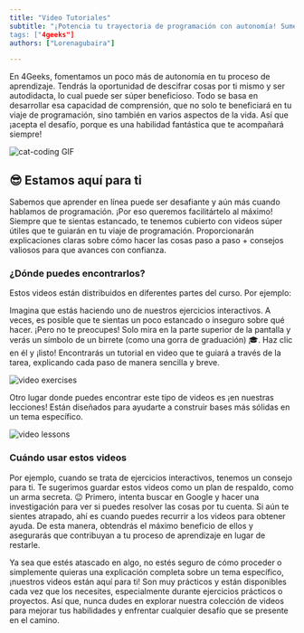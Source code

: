 ```yaml
---
title: "Video Tutoriales"
subtitle: "¡Potencia tu trayectoria de programación con autonomía! Sumérgete en los Video-tutoriales de 4Geeks para un aprendizaje integral a tu propio ritmo. 
tags: ["4geeks"]
authors: ["Lorenagubaira"]

---
```


En 4Geeks, fomentamos un poco más de autonomía en tu proceso de aprendizaje. Tendrás la oportunidad de descifrar cosas por ti mismo y ser autodidacta, lo cual puede ser súper beneficioso. Todo se basa en desarrollar esa capacidad de comprensión, que no solo te beneficiará en tu viaje de programación, sino también en varios aspectos de la vida. Así que ¡acepta el desafío, porque es una habilidad fantástica que te acompañará siempre!

![cat-coding GIF](https://breathecode.herokuapp.com/v1/media/file/cat-coding-gif?raw=true)

## 😎 Estamos aquí para ti

Sabemos que aprender en línea puede ser desafiante y aún más cuando hablamos de programación. ¡Por eso queremos facilitártelo al máximo! Siempre que te sientas estancado, te tenemos cubierto con videos súper útiles que te guiarán en tu viaje de programación. Proporcionarán explicaciones claras sobre cómo hacer las cosas paso a paso + consejos valiosos para que avances con confianza.

### ¿Dónde puedes encontrarlos?

Estos videos están distribuidos en diferentes partes del curso. Por ejemplo:

Imagina que estás haciendo uno de nuestros ejercicios interactivos. A veces, es posible que te sientas un poco estancado o inseguro sobre qué hacer. ¡Pero no te preocupes! Solo mira en la parte superior de la pantalla y verás un símbolo de un birrete (como una gorra de graduación) 🎓. Haz clic en él y ¡listo! Encontrarás un tutorial en video que te guiará a través de la tarea, explicando cada paso de manera sencilla y breve.

![video exercises](https://breathecode.herokuapp.com/v1/media/file/video-exercises-png?raw=true)

Otro lugar donde puedes encontrar este tipo de videos es ¡en nuestras lecciones! Están diseñados para ayudarte a construir bases más sólidas en un tema específico.

![video lessons](https://breathecode.herokuapp.com/v1/media/file/video-lessons-png?raw=true)

### Cuándo usar estos videos

Por ejemplo, cuando se trata de ejercicios interactivos, tenemos un consejo para ti. Te sugerimos guardar estos videos como un plan de respaldo, como un arma secreta. 😉 Primero, intenta buscar en Google y hacer una investigación para ver si puedes resolver las cosas por tu cuenta. Si aún te sientes atrapado, ahí es cuando puedes recurrir a los videos para obtener ayuda. De esta manera, obtendrás el máximo beneficio de ellos y asegurarás que contribuyan a tu proceso de aprendizaje en lugar de restarle.

Ya sea que estés atascado en algo, no estés seguro de cómo proceder o simplemente quieras una explicación completa sobre un tema específico, ¡nuestros videos están aquí para ti! Son muy prácticos y están disponibles cada vez que los necesites, especialmente durante ejercicios prácticos o proyectos. Así que, nunca dudes en explorar nuestra colección de videos para mejorar tus habilidades y enfrentar cualquier desafío que se presente en el camino. 


